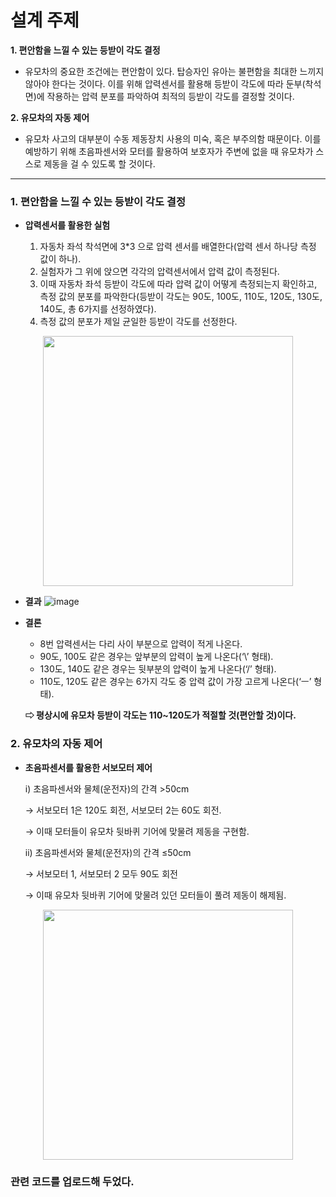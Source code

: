 # 설계 주제

**1. 편안함을 느낄 수 있는 등받이 각도 결정**
- 유모차의 중요한 조건에는 편안함이 있다. 탑승자인 유아는 불편함을 최대한 느끼지 않아야 한다는 것이다. 이를 위해 압력센서를 활용해  등받이 각도에 따라 둔부(착석면)에 작용하는 압력 분포를 파악하여 최적의 등받이 각도를 결정할 것이다.

**2. 유모차의 자동 제어**
- 유모차 사고의 대부분이 수동 제동장치 사용의 미숙, 혹은 부주의함 때문이다.  이를 예방하기 위해 초음파센서와 모터를 활용하여 보호자가 주변에 없을 때 유모차가 스스로 제동을 걸 수 있도록 할 것이다.  

---

### 1. 편안함을 느낄 수 있는 등받이 각도 결정

- **압력센서를 활용한 실험**

  1. 자동차 좌석 착석면에 3*3 으로 압력 센서를 배열한다(압력 센서 하나당 측정 값이 하나).
  2. 실험자가 그 위에 앉으면 각각의 압력센서에서 압력 값이 측정된다.
  3. 이때 자동차 좌석 등받이 각도에 따라  압력 값이 어떻게 측정되는지 확인하고,  측정 값의 분포를 파악한다(등받이 각도는 90도, 100도, 110도, 120도, 130도, 140도, 총 6가지를 선정하였다).
  4. 측정 값의 분포가 제일 균일한 등받이 각도를 선정한다.  

<p align="center">
<img src = "https://user-images.githubusercontent.com/108641325/210345680-84e6eddc-1f90-42e7-9206-4e37395d41cc.png" height="400px" width="400px" >
</p>

- **결과**
![image](https://user-images.githubusercontent.com/108641325/210346601-59e9419b-f2a6-4d3d-9ba5-d663a75a3bba.png)

- **결론**

  - 8번 압력센서는 다리 사이 부분으로 압력이 적게 나온다.
  - 90도, 100도 같은 경우는 앞부분의 압력이 높게 나온다(‘\’ 형태).
  - 130도, 140도 같은 경우는 뒷부분의 압력이 높게 나온다(‘/’ 형태). 
  - 110도, 120도 같은 경우는 6가지 각도 중 압력 값이 가장 고르게 나온다(‘ㅡ’ 형태).  

  **⇨ 평상시에 유모차 등받이 각도는 110~120도가 적절할 것(편안할 것)이다.**

### 2. 유모차의 자동 제어

- **초음파센서를 활용한 서보모터 제어**

  i) 초음파센서와 물체(운전자)의 간격 >50cm 
  
   → 서보모터 1은 120도 회전, 서보모터 2는 60도 회전.
   
   → 이때 모터들이 유모차 뒷바퀴 기어에 맞물려 제동을 구현함.

  ii) 초음파센서와 물체(운전자)의 간격 ≤50cm
  
   → 서보모터 1, 서보모터 2 모두 90도 회전
   
   → 이때 유모차 뒷바퀴 기어에 맞물려 있던 모터들이 풀려 제동이 해제됨.

<p align="center">
<img src = "https://user-images.githubusercontent.com/108641325/210348450-df2e4914-3177-432a-b88b-5dbd8d64a417.png" height="400px" width="400px">
</p>

### 관련 코드를 업로드해 두었다.

